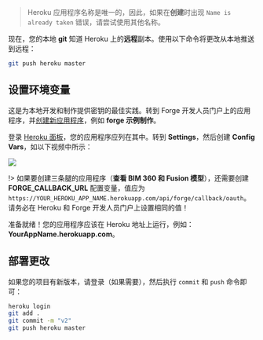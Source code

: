 > Heroku 应用程序名称是唯一的，因此，如果在**创建**时出现 `Name is already taken` 错误，请尝试使用其他名称。

现在，您的本地 **git** 知道 Heroku 上的**远程**副本。使用以下命令将更改从本地推送到远程：

```bash
git push heroku master
```

## 设置环境变量

这是为本地开发和制作提供密钥的最佳实践。转到 Forge 开发人员门户上的应用程序，并[创建新应用程序](/zh-CN/account/?id=create-an-app)，例如 **forge 示例制作**。 

登录 [Heroku 面板](https://dashboard.heroku.com/)，您的应用程序应列在其中。转到 **Settings**，然后创建 **Config Vars**，如以下视频中所示：

![](_media/deployment/heroku/env_vars.gif) 

!> 如果要创建三条腿的应用程序（**查看 BIM 360 和 Fusion 模型**），还需要创建 **FORGE_CALLBACK_URL** 配置变量，值应为 `https://YOUR_HEROKU_APP_NAME.herokuapp.com/api/forge/callback/oauth`。请务必在 Heroku 和 Forge 开发人员门户上设置相同的值！ 

准备就绪！您的应用程序应该在 Heroku 地址上运行，例如：**YourAppName.herokuapp.com**。

## 部署更改

如果您的项目有新版本，请登录（如果需要），然后执行 `commit` 和 `push` 命令即可：

```bash
heroku login
git add .
git commit -m "v2"
git push heroku master
```